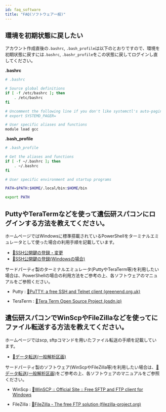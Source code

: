 ```yaml
---
id: faq_software
title: "FAQ(ソフトウェア一般)"
---
```


## 環境を初期状態に戻したい

アカウント作成直後の`.bashrc`, `.bash_profile`は以下のとおりですので、環境を初期状態に戻すには`.bashrc`, `.bashr_profile`をこの状態に戻してログインし直してください。

**.bashrc**

```bash
# .bashrc

# Source global definitions
if [ -f /etc/bashrc ]; then
	. /etc/bashrc
fi

# Uncomment the following line if you don't like systemctl's auto-paging feature:
# export SYSTEMD_PAGER=

# User specific aliases and functions
module load gcc
```

**.bash_profile**

```bash
# .bash_profile

# Get the aliases and functions
if [ -f ~/.bashrc ]; then
	. ~/.bashrc
fi

# User specific environment and startup programs

PATH=$PATH:$HOME/.local/bin:$HOME/bin

export PATH
```


## PuttyやTeraTermなどを使って遺伝研スパコンにログインする方法を教えてください。

ホームページではWindowsに標準搭載されているPowerShellをターミナルエミュレータとして使った場合の利用手順を記載しています。

- [&#x1f517;<u>SSH公開鍵の登録・変更</u>](/application/ssh_keys)
- [&#x1f517;<u>SSH公開鍵の登録(Windowsの場合)</u>](/application/ssh_keys_windows)

サードパーティ製のターミナルエミュレータ(PuttyやTeraTerm等)を利用したい場合は、PowerShellの場合の利用方法をご参考の上、各ソフトウェアのマニュアルをご参照ください。

- Putty : 
[&#x1f517;<u>PuTTY: a free SSH and Telnet client (greenend.org.uk)</u>](https://www.chiark.greenend.org.uk/~sgtatham/putty/)


- TeraTerm : 
[&#x1f517;<u>Tera Term Open Source Project (osdn.jp)</u>](https://ttssh2.osdn.jp/index.html.en)


## 遺伝研スパコンでWinScpやFileZillaなどを使ってにファイル転送する方法を教えてください。

ホームページではscp, sftpコマンドを用いたファイル転送の手順を記載しています。

- [&#x1f517;<u>データ転送(一般解析区画)</u>](/general_analysis_division/ga_transfer/)

サードパーティ製のソフトウェア(WinScpやFileZilla等)を利用したい場合は、[&#x1f517;<u>データ転送(一般解析区画)</u>](/general_analysis_division/ga_transfer/)をご参考の上、各ソフトウェアのマニュアルをご参照ください。

- WinScp : 
[&#x1f517;<u>WinSCP :: Official Site :: Free SFTP and FTP client for Windows</u>](https://winscp.net/eng/index.php)


- FileZilla : 
[&#x1f517;<u>FileZilla - The free FTP solution (filezilla-project.org)</u>](https://filezilla-project.org/)

